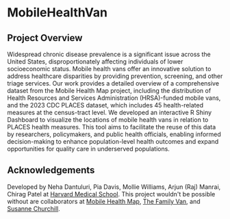 # MobileHealthVan

## Project Overview
Widespread chronic disease prevalence is a significant issue across the United States, disproportionately affecting individuals of lower socioeconomic status. Mobile health vans offer an innovative solution to address healthcare disparities by providing prevention, screening, and other triage services. Our work provides a detailed overview of a comprehensive dataset from the Mobile Health Map project, including the distribution of Health Resources and Services Administration (HRSA)-funded mobile vans, and the 2023 CDC PLACES dataset, which includes 45 health-related measures at the census-tract level. We developed an interactive R Shiny Dashboard to visualize the locations of mobile health vans in relation to PLACES health measures. This tool aims to facilitate the reuse of this data by researchers, policymakers, and public health officials, enabling informed decision-making to enhance population-level health outcomes and expand opportunities for quality care in underserved populations. 

## Acknowledgements
Developed by Neha Dantuluri, Pia Davis, Mollie Williams, Arjun (Raj) Manrai, Chirag Patel at [Harvard Medical School](https://dbmi.hms.harvard.edu). This project wouldn't be possible without are collaborators at [Mobile Health Map](https://www.mobilehealthmap.org), [The Family Van](https://www.familyvan.org), and [Susanne Churchill](https://dbmi.hms.harvard.edu/education/sibmi).  
